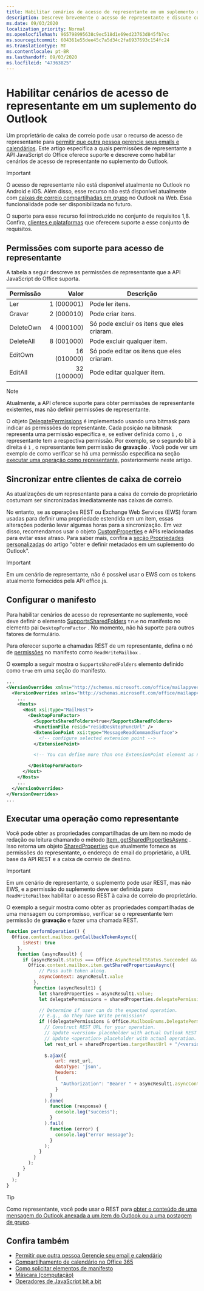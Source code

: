 ```yaml
---
title: Habilitar cenários de acesso de representante em um suplemento do Outlook
description: Descreve brevemente o acesso de representante e discute como configurar o suporte a suplementos.
ms.date: 09/03/2020
localization_priority: Normal
ms.openlocfilehash: 965798995638c9ec518d1e69ed23763d845fb7ec
ms.sourcegitcommit: 604361e55dee45c7a5d34c2fa6937693c154fc24
ms.translationtype: MT
ms.contentlocale: pt-BR
ms.lasthandoff: 09/03/2020
ms.locfileid: "47363825"
---
```

# <a name="enable-delegate-access-scenarios-in-an-outlook-add-in"></a>Habilitar cenários de acesso de representante em um suplemento do Outlook

Um proprietário de caixa de correio pode usar o recurso de acesso de representante para [permitir que outra pessoa gerencie seus emails e calendários](https://support.office.com/article/allow-someone-else-to-manage-your-mail-and-calendar-41c40c04-3bd1-4d22-963a-28eafec25926). Este artigo especifica a quais permissões de representante a API JavaScript do Office oferece suporte e descreve como habilitar cenários de acesso de representante no suplemento do Outlook.

> [!IMPORTANT]
> O acesso de representante não está disponível atualmente no Outlook no Android e iOS. Além disso, esse recurso não está disponível atualmente com [caixas de correio compartilhadas em grupo](/microsoft-365/admin/create-groups/compare-groups?view=o365-worldwide#shared-mailboxes) no Outlook na Web. Essa funcionalidade pode ser disponibilizada no futuro.
>
> O suporte para esse recurso foi introduzido no conjunto de requisitos 1,8. Confira, [clientes e plataformas](../reference/requirement-sets/outlook-api-requirement-sets.md#requirement-sets-supported-by-exchange-servers-and-outlook-clients) que oferecem suporte a esse conjunto de requisitos.

## <a name="supported-permissions-for-delegate-access"></a>Permissões com suporte para acesso de representante

A tabela a seguir descreve as permissões de representante que a API JavaScript do Office suporta.

|Permissão|Valor|Descrição|
|---|---:|---|
|Ler|1 (000001)|Pode ler itens.|
|Gravar|2 (000010)|Pode criar itens.|
|DeleteOwn|4 (000100)|Só pode excluir os itens que eles criaram.|
|DeleteAll|8 (001000)|Pode excluir qualquer item.|
|EditOwn|16 (010000)|Só pode editar os itens que eles criaram.|
|EditAll|32 (100000)|Pode editar qualquer item.|

> [!NOTE]
> Atualmente, a API oferece suporte para obter permissões de representante existentes, mas não definir permissões de representante.

O objeto [DelegatePermissions](/javascript/api/outlook/office.mailboxenums.delegatepermissions) é implementado usando uma bitmask para indicar as permissões do representante. Cada posição na bitmask representa uma permissão específica e, se estiver definida como `1` , o representante tem a respectiva permissão. Por exemplo, se o segundo bit à direita é `1` , o representante tem permissão de **gravação** . Você pode ver um exemplo de como verificar se há uma permissão específica na seção [executar uma operação como representante,](#perform-an-operation-as-delegate) posteriormente neste artigo.

## <a name="sync-across-mailbox-clients"></a>Sincronizar entre clientes de caixa de correio

As atualizações de um representante para a caixa de correio do proprietário costumam ser sincronizadas imediatamente nas caixas de correio.

No entanto, se as operações REST ou Exchange Web Services (EWS) foram usadas para definir uma propriedade estendida em um item, essas alterações poderão levar algumas horas para a sincronização. Em vez disso, recomendamos usar o objeto [CustomProperties](/javascript/api/outlook/office.customproperties) e APIs relacionadas para evitar esse atraso. Para saber mais, confira a [seção Propriedades personalizadas](metadata-for-an-outlook-add-in.md#custom-data-per-item-in-a-mailbox-custom-properties) do artigo "obter e definir metadados em um suplemento do Outlook".

> [!IMPORTANT]
> Em um cenário de representante, não é possível usar o EWS com os tokens atualmente fornecidos pela API office.js.

## <a name="configure-the-manifest"></a>Configurar o manifesto

Para habilitar cenários de acesso de representante no suplemento, você deve definir o elemento [SupportsSharedFolders](../reference/manifest/supportssharedfolders.md) `true` no manifesto no elemento pai `DesktopFormFactor` . No momento, não há suporte para outros fatores de formulário.

Para oferecer suporte a chamadas REST de um representante, defina o nó de [permissões](../reference/manifest/permissions.md) no manifesto como `ReadWriteMailbox` .

O exemplo a seguir mostra o `SupportsSharedFolders` elemento definido como `true` em uma seção do manifesto.

```XML
...
<VersionOverrides xmlns="http://schemas.microsoft.com/office/mailappversionoverrides" xsi:type="VersionOverridesV1_0">
  <VersionOverrides xmlns="http://schemas.microsoft.com/office/mailappversionoverrides/1.1" xsi:type="VersionOverridesV1_1">
    ...
    <Hosts>
      <Host xsi:type="MailHost">
        <DesktopFormFactor>
          <SupportsSharedFolders>true</SupportsSharedFolders>
          <FunctionFile resid="residDesktopFuncUrl" />
          <ExtensionPoint xsi:type="MessageReadCommandSurface">
            <!-- configure selected extension point -->
          </ExtensionPoint>

          <!-- You can define more than one ExtensionPoint element as needed -->

        </DesktopFormFactor>
      </Host>
    </Hosts>
    ...
  </VersionOverrides>
</VersionOverrides>
...
```

## <a name="perform-an-operation-as-delegate"></a>Executar uma operação como representante

Você pode obter as propriedades compartilhadas de um item no modo de redação ou leitura chamando o método [Item. getSharedPropertiesAsync](../reference/objectmodel/preview-requirement-set/office.context.mailbox.item.md#methods) . Isso retorna um objeto [SharedProperties](/javascript/api/outlook/office.sharedproperties) que atualmente fornece as permissões do representante, o endereço de email do proprietário, a URL base da API REST e a caixa de correio de destino.

> [!IMPORTANT]
> Em um cenário de representante, o suplemento pode usar REST, mas não EWS, e a permissão do suplemento deve ser definida para `ReadWriteMailbox` habilitar o acesso REST à caixa de correio do proprietário.

O exemplo a seguir mostra como obter as propriedades compartilhadas de uma mensagem ou compromisso, verificar se o representante tem permissão de **gravação** e fazer uma chamada REST.

```js
function performOperation() {
  Office.context.mailbox.getCallbackTokenAsync({
      isRest: true
    },
    function (asyncResult) {
      if (asyncResult.status === Office.AsyncResultStatus.Succeeded && asyncResult.value !== "") {
        Office.context.mailbox.item.getSharedPropertiesAsync({
            // Pass auth token along.
            asyncContext: asyncResult.value
          },
          function (asyncResult1) {
            let sharedProperties = asyncResult1.value;
            let delegatePermissions = sharedProperties.delegatePermissions;

            // Determine if user can do the expected operation.
            // E.g., do they have Write permission?
            if ((delegatePermissions & Office.MailboxEnums.DelegatePermissions.Write) != 0) {
              // Construct REST URL for your operation.
              // Update <version> placeholder with actual Outlook REST API version e.g. "v2.0".
              // Update <operation> placeholder with actual operation.
              let rest_url = sharedProperties.targetRestUrl + "/<version>/users/" + sharedProperties.targetMailbox + "/<operation>";
  
              $.ajax({
                  url: rest_url,
                  dataType: 'json',
                  headers:
                  {
                    "Authorization": "Bearer " + asyncResult1.asyncContext
                  }
                }
              ).done(
                function (response) {
                  console.log("success");
                }
              ).fail(
                function (error) {
                  console.log("error message");
                }
              );
            }
          }
        );
      }
    }
  );
}
```

> [!TIP]
> Como representante, você pode usar o REST para [obter o conteúdo de uma mensagem do Outlook anexada a um item do Outlook ou a uma postagem de grupo](/graph/outlook-get-mime-message#get-mime-content-of-an-outlook-message-attached-to-an-outlook-item-or-group-post).

## <a name="see-also"></a>Confira também

- [Permitir que outra pessoa Gerencie seu email e calendário](https://support.office.com/article/allow-someone-else-to-manage-your-mail-and-calendar-41c40c04-3bd1-4d22-963a-28eafec25926)
- [Compartilhamento de calendário no Office 365](https://support.office.com/article/calendar-sharing-in-office-365-b576ecc3-0945-4d75-85f1-5efafb8a37b4)
- [Como solicitar elementos de manifesto](../develop/manifest-element-ordering.md)
- [Máscara (computação)](https://en.wikipedia.org/wiki/Mask_(computing))
- [Operadores de JavaScript bit a bit](https://www.w3schools.com/js/js_bitwise.asp)